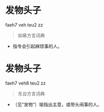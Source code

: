 # 发物头子
faeh7 veh teu2 zz
> 如皋方言词典
- 指专会引起麻烦事的人。

# 发物头子
faeh7 veh8 teu2 zz
> 东台方言词典
- （见“发物”）喻指出主意，或带头闹事的人。

